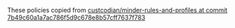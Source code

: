 These policies copied from [custcodian/minder-rules-and-profiles at commit 7b49c60a1a7ac786f5d9c678e8b57cff7637f783](https://github.com/custcodian/minder-rules-and-profiles/tree/7b49c60a1a7ac786f5d9c678e8b57cff7637f783)
